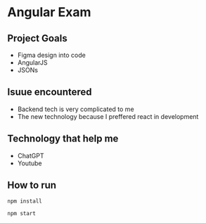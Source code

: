 # Angular Exam

## Project Goals

- Figma design into code
- AngularJS
- JSONs

## Isuue encountered
- Backend tech is very complicated to me
- The new technology because I preffered react in development

## Technology that help me
- ChatGPT
- Youtube

## How to run
`npm install` 

`npm start`